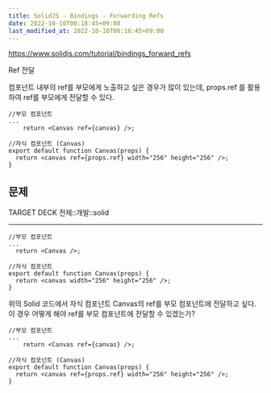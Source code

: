 ```yaml
---
title: SolidJS - Bindings - Forwarding Refs
date: 2022-10-10T00:18:45+09:00
last_modified_at: 2022-10-10T00:18:45+09:00
---
```


https://www.solidjs.com/tutorial/bindings_forward_refs

Ref 전달

컴포넌트 내부의 ref를 부모에게 노출하고 싶은 경우가 많이 있는데, props.ref 를 활용하여 ref를 부모에게 전달할 수 있다.

```tsx
//부모 컴포넌트
...
	return <Canvas ref={canvas} />;

//자식 컴포넌트 (Canvas)
export default function Canvas(props) {
  return <canvas ref={props.ref} width="256" height="256" />;
}
```

## 문제

TARGET DECK
전체::개발::solid

---

<!--ankiQ-->

```tsx
//부모 컴포넌트
...
  return <Canvas />;

//자식 컴포넌트
export default function Canvas(props) {
  return <canvas width="256" height="256" />;
}

```

위의 Solid 코드에서 자식 컴포넌트 Canvas의 ref를 부모 컴포넌트에 전달하고 싶다. 이 경우 어떻게 해야 ref를 부모 컴포넌트에 전달할 수 있겠는가?

<!--ankiA-->

```tsx
//부모 컴포넌트
...
	return <Canvas ref={canvas} />;

//자식 컴포넌트 (Canvas)
export default function Canvas(props) {
  return <canvas ref={props.ref} width="256" height="256" />;
}
```

<!--ankiE-->
<!--ID: 1664963394344-->
